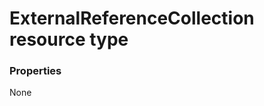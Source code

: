 # ExternalReferenceCollection resource type



### Properties
None

<!-- uuid: 8f253bad-a5c8-4ab1-8aa3-150de3b0058a
2015-10-12 23:28:11 UTC -->